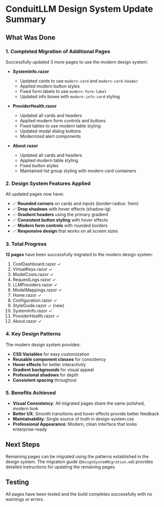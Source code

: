 # ConduitLLM Design System Update Summary

## What Was Done

### 1. Completed Migration of Additional Pages
Successfully updated 3 more pages to use the modern design system:

- **SystemInfo.razor**
  - Updated cards to use `modern-card` and `modern-card-header`
  - Applied modern button styles
  - Fixed form labels to use `modern-form-label`
  - Updated info boxes with `modern-info-card` styling

- **ProviderHealth.razor**
  - Updated all cards and headers
  - Applied modern form controls and buttons
  - Fixed tables to use modern table styling
  - Updated modal dialog buttons
  - Modernized alert components

- **About.razor**
  - Updated all cards and headers
  - Applied modern table styling
  - Fixed button styles
  - Maintained list group styling with modern card containers

### 2. Design System Features Applied

All updated pages now have:
- ✅ **Rounded corners** on cards and inputs (border-radius: 1rem)
- ✅ **Drop shadows** with hover effects (shadow-lg)
- ✅ **Gradient headers** using the primary gradient
- ✅ **Consistent button styling** with hover effects
- ✅ **Modern form controls** with rounded borders
- ✅ **Responsive design** that works on all screen sizes

### 3. Total Progress

**12 pages** have been successfully migrated to the modern design system:
1. CostDashboard.razor ✓
2. VirtualKeys.razor ✓
3. ModelCosts.razor ✓
4. RequestLogs.razor ✓
5. LLMProviders.razor ✓
6. ModelMappings.razor ✓
7. Home.razor ✓
8. Configuration.razor ✓
9. StyleGuide.razor ✓ (new)
10. SystemInfo.razor ✓
11. ProviderHealth.razor ✓
12. About.razor ✓

### 4. Key Design Patterns

The modern design system provides:
- **CSS Variables** for easy customization
- **Reusable component classes** for consistency
- **Hover effects** for better interactivity
- **Gradient backgrounds** for visual appeal
- **Professional shadows** for depth
- **Consistent spacing** throughout

### 5. Benefits Achieved

- **Visual Consistency**: All migrated pages share the same polished, modern look
- **Better UX**: Smooth transitions and hover effects provide better feedback
- **Maintainability**: Single source of truth in design-system.css
- **Professional Appearance**: Modern, clean interface that looks enterprise-ready

## Next Steps

Remaining pages can be migrated using the patterns established in the design system. The migration guide (`DesignSystemMigration.md`) provides detailed instructions for updating the remaining pages.

## Testing

All pages have been tested and the build completes successfully with no warnings or errors.